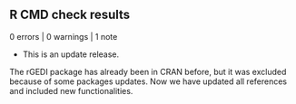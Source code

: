 ## R CMD check results

0 errors | 0 warnings | 1 note

* This is an update release.


The rGEDI package has already been in CRAN before, but it was excluded because of some packages updates. Now we have updated all references and included new functionalities.